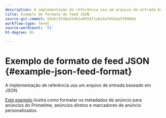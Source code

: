 ```yaml
---
description: A implementação de referência usa um arquivo de entrada baseado em JSON.
title: Exemplo de formato de feed JSON
source-git-commit: 02ebc3548a254b2a6554f1ab34afbb3ea5f09bb8
workflow-type: tm+mt
source-wordcount: '51'
ht-degree: 0%

---
```


# Exemplo de formato de feed JSON {#example-json-feed-format}

A implementação de referência usa um arquivo de entrada baseado em JSON.

[Este exemplo](https://help.adobe.com/en_US/primetime/api/reference_implementation/json-example.json) ilustra como formatar os metadados de anúncio para anúncios do Primetime, anúncios diretos e marcadores de anúncio personalizados.
